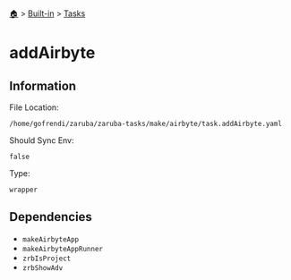 <!--startTocHeader-->
[🏠](../../README.md) > [Built-in](../README.md) > [Tasks](README.md)
# addAirbyte
<!--endTocHeader-->


## Information

File Location:

    /home/gofrendi/zaruba/zaruba-tasks/make/airbyte/task.addAirbyte.yaml

Should Sync Env:

    false

Type:

    wrapper


## Dependencies

- `makeAirbyteApp`
- `makeAirbyteAppRunner`
- `zrbIsProject`
- `zrbShowAdv`



<!--startTocSubtopic-->

<!--endTocSubtopic-->